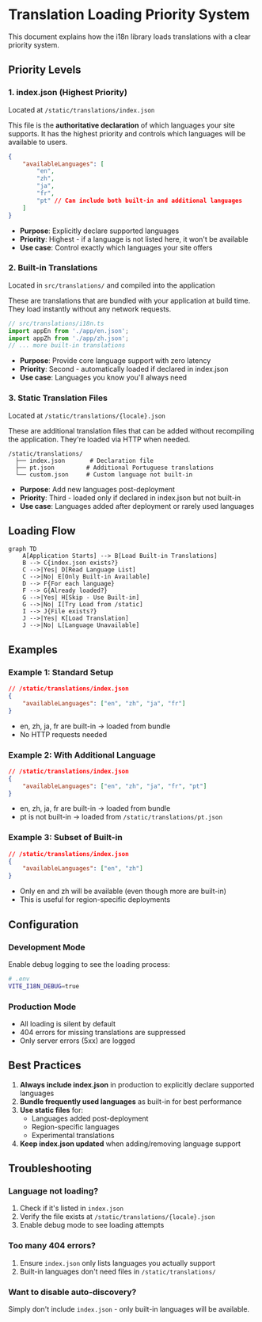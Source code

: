 # Translation Loading Priority System

This document explains how the i18n library loads translations with a clear priority system.

## Priority Levels

### 1. **index.json** (Highest Priority)

Located at `/static/translations/index.json`

This file is the **authoritative declaration** of which languages your site supports. It has the highest priority and controls which languages will be available to users.

```json
{
	"availableLanguages": [
		"en",
		"zh",
		"ja",
		"fr",
		"pt" // Can include both built-in and additional languages
	]
}
```

- **Purpose**: Explicitly declare supported languages
- **Priority**: Highest - if a language is not listed here, it won't be available
- **Use case**: Control exactly which languages your site offers

### 2. **Built-in Translations**

Located in `src/translations/` and compiled into the application

These are translations that are bundled with your application at build time. They load instantly without any network requests.

```typescript
// src/translations/i18n.ts
import appEn from './app/en.json';
import appZh from './app/zh.json';
// ... more built-in translations
```

- **Purpose**: Provide core language support with zero latency
- **Priority**: Second - automatically loaded if declared in index.json
- **Use case**: Languages you know you'll always need

### 3. **Static Translation Files**

Located at `/static/translations/{locale}.json`

These are additional translation files that can be added without recompiling the application. They're loaded via HTTP when needed.

```
/static/translations/
  ├── index.json       # Declaration file
  ├── pt.json         # Additional Portuguese translations
  └── custom.json     # Custom language not built-in
```

- **Purpose**: Add new languages post-deployment
- **Priority**: Third - loaded only if declared in index.json but not built-in
- **Use case**: Languages added after deployment or rarely used languages

## Loading Flow

```mermaid
graph TD
    A[Application Starts] --> B[Load Built-in Translations]
    B --> C{index.json exists?}
    C -->|Yes| D[Read Language List]
    C -->|No| E[Only Built-in Available]
    D --> F{For each language}
    F --> G{Already loaded?}
    G -->|Yes| H[Skip - Use Built-in]
    G -->|No| I[Try Load from /static]
    I --> J{File exists?}
    J -->|Yes| K[Load Translation]
    J -->|No| L[Language Unavailable]
```

## Examples

### Example 1: Standard Setup

```json
// /static/translations/index.json
{
	"availableLanguages": ["en", "zh", "ja", "fr"]
}
```

- en, zh, ja, fr are built-in → loaded from bundle
- No HTTP requests needed

### Example 2: With Additional Language

```json
// /static/translations/index.json
{
	"availableLanguages": ["en", "zh", "ja", "fr", "pt"]
}
```

- en, zh, ja, fr are built-in → loaded from bundle
- pt is not built-in → loaded from `/static/translations/pt.json`

### Example 3: Subset of Built-in

```json
// /static/translations/index.json
{
	"availableLanguages": ["en", "zh"]
}
```

- Only en and zh will be available (even though more are built-in)
- This is useful for region-specific deployments

## Configuration

### Development Mode

Enable debug logging to see the loading process:

```bash
# .env
VITE_I18N_DEBUG=true
```

### Production Mode

- All loading is silent by default
- 404 errors for missing translations are suppressed
- Only server errors (5xx) are logged

## Best Practices

1. **Always include index.json** in production to explicitly declare supported languages
2. **Bundle frequently used languages** as built-in for best performance
3. **Use static files** for:
   - Languages added post-deployment
   - Region-specific languages
   - Experimental translations
4. **Keep index.json updated** when adding/removing language support

## Troubleshooting

### Language not loading?

1. Check if it's listed in `index.json`
2. Verify the file exists at `/static/translations/{locale}.json`
3. Enable debug mode to see loading attempts

### Too many 404 errors?

1. Ensure `index.json` only lists languages you actually support
2. Built-in languages don't need files in `/static/translations/`

### Want to disable auto-discovery?

Simply don't include `index.json` - only built-in languages will be available.
